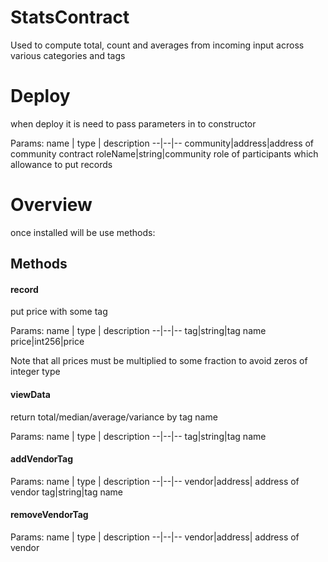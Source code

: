 # StatsContract
Used to compute total, count and averages from incoming input across various categories and tags

# Deploy
when deploy it is need to pass parameters in to constructor

Params:
name  | type | description
--|--|--
community|address|address of community contract
roleName|string|community role of participants which allowance to put records

# Overview
once installed will be use methods:

## Methods

#### record
put price with some tag 

Params:
name  | type | description
--|--|--
tag|string|tag name
price|int256|price

Note that all prices must be multiplied to some fraction to avoid zeros of integer type

#### viewData
return total/median/average/variance by tag name

Params:
name  | type | description
--|--|--
tag|string|tag name

#### addVendorTag 

Params:
name  | type | description
--|--|--
vendor|address| address of vendor
tag|string|tag name

#### removeVendorTag

Params:
name  | type | description
--|--|--
vendor|address| address of vendor
        
